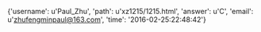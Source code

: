 {'username': u'Paul_Zhu', 'path': u'xz1215/1215.html', 'answer': u'C', 'email': u'zhufengminpaul@163.com', 'time': '2016-02-25:22:48:42'}